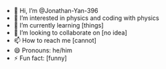 - 👋 Hi, I’m @Jonathan-Yan-396
- 👀 I’m interested in physics and coding with physics
- 🌱 I’m currently learning [things]
- 💞️ I’m looking to collaborate on [no idea]
- 📫 How to reach me [cannot]
- 😄 Pronouns: he/him
- ⚡ Fun fact: [funny]

<!---
Jonathan-Yan-396/Jonathan-Yan-396 is a ✨ special ✨ repository because its `README.md` (this file) appears on your GitHub profile.
You can click the Preview link to take a look at your changes.
--->
